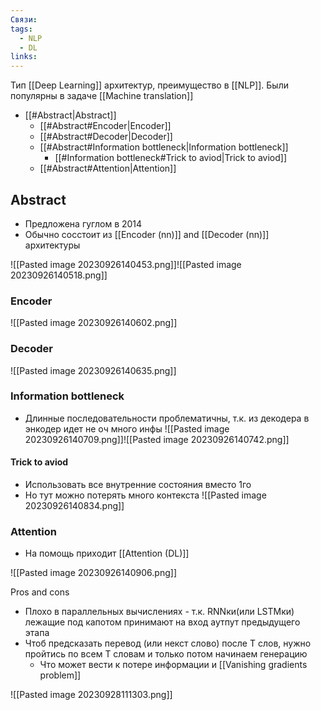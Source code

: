 ```yaml
---
Связи: 
tags:
  - NLP
  - DL
links:
---
```

Тип [[Deep Learning]] архитектур, преимущество в [[NLP]]. Были популярны в задаче [[Machine translation]]

- [[#Abstract|Abstract]]
	- [[#Abstract#Encoder|Encoder]]
	- [[#Abstract#Decoder|Decoder]]
	- [[#Abstract#Information bottleneck|Information bottleneck]]
		- [[#Information bottleneck#Trick to aviod|Trick to aviod]]
	- [[#Abstract#Attention|Attention]]


## Abstract
- Предложена гуглом в 2014
- Обычно сосстоит из [[Encoder (nn)]] and [[Decoder (nn)]] архитектуры

![[Pasted image 20230926140453.png]]![[Pasted image 20230926140518.png]]

### Encoder

![[Pasted image 20230926140602.png]]

### Decoder
![[Pasted image 20230926140635.png]]


### Information bottleneck
- Длинные последовательности проблематичны, т.к. из декодера в энкодер идет не оч много инфы
![[Pasted image 20230926140709.png]]![[Pasted image 20230926140742.png]]

#### Trick to aviod
- Использовать все внутренние состояния вместо 1го
- Но тут можно потерять много контекста
![[Pasted image 20230926140834.png]]

### Attention
- На помощь приходит [[Attention (DL)]]

![[Pasted image 20230926140906.png]]


Pros and cons
- Плохо в параллельных вычислениях - т.к. RNNки(или LSTMки) лежащие под капотом принимают на вход аутпут предыдущего этапа
- Чтоб предсказать перевод (или некст слово) после T слов, нужно пройтись по всем T словам и только потом начинаем генерацию
	- Что может вести к потере информации и [[Vanishing gradients problem]]


![[Pasted image 20230928111303.png]]